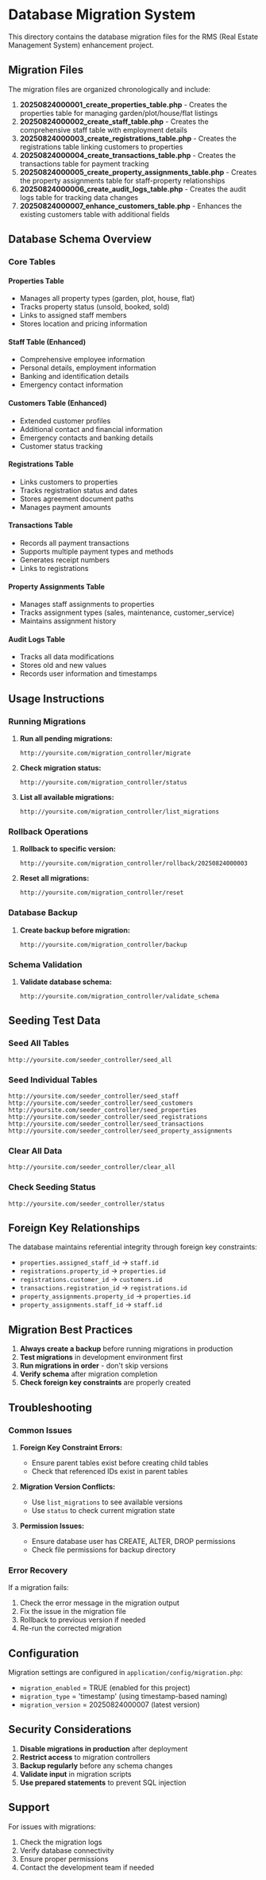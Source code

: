 # Database Migration System

This directory contains the database migration files for the RMS (Real Estate Management System) enhancement project.

## Migration Files

The migration files are organized chronologically and include:

1. **20250824000001_create_properties_table.php** - Creates the properties table for managing garden/plot/house/flat listings
2. **20250824000002_create_staff_table.php** - Creates the comprehensive staff table with employment details
3. **20250824000003_create_registrations_table.php** - Creates the registrations table linking customers to properties
4. **20250824000004_create_transactions_table.php** - Creates the transactions table for payment tracking
5. **20250824000005_create_property_assignments_table.php** - Creates the property assignments table for staff-property relationships
6. **20250824000006_create_audit_logs_table.php** - Creates the audit logs table for tracking data changes
7. **20250824000007_enhance_customers_table.php** - Enhances the existing customers table with additional fields

## Database Schema Overview

### Core Tables

#### Properties Table
- Manages all property types (garden, plot, house, flat)
- Tracks property status (unsold, booked, sold)
- Links to assigned staff members
- Stores location and pricing information

#### Staff Table (Enhanced)
- Comprehensive employee information
- Personal details, employment information
- Banking and identification details
- Emergency contact information

#### Customers Table (Enhanced)
- Extended customer profiles
- Additional contact and financial information
- Emergency contacts and banking details
- Customer status tracking

#### Registrations Table
- Links customers to properties
- Tracks registration status and dates
- Stores agreement document paths
- Manages payment amounts

#### Transactions Table
- Records all payment transactions
- Supports multiple payment types and methods
- Generates receipt numbers
- Links to registrations

#### Property Assignments Table
- Manages staff assignments to properties
- Tracks assignment types (sales, maintenance, customer_service)
- Maintains assignment history

#### Audit Logs Table
- Tracks all data modifications
- Stores old and new values
- Records user information and timestamps

## Usage Instructions

### Running Migrations

1. **Run all pending migrations:**
   ```
   http://yoursite.com/migration_controller/migrate
   ```

2. **Check migration status:**
   ```
   http://yoursite.com/migration_controller/status
   ```

3. **List all available migrations:**
   ```
   http://yoursite.com/migration_controller/list_migrations
   ```

### Rollback Operations

1. **Rollback to specific version:**
   ```
   http://yoursite.com/migration_controller/rollback/20250824000003
   ```

2. **Reset all migrations:**
   ```
   http://yoursite.com/migration_controller/reset
   ```

### Database Backup

1. **Create backup before migration:**
   ```
   http://yoursite.com/migration_controller/backup
   ```

### Schema Validation

1. **Validate database schema:**
   ```
   http://yoursite.com/migration_controller/validate_schema
   ```

## Seeding Test Data

### Seed All Tables
```
http://yoursite.com/seeder_controller/seed_all
```

### Seed Individual Tables
```
http://yoursite.com/seeder_controller/seed_staff
http://yoursite.com/seeder_controller/seed_customers
http://yoursite.com/seeder_controller/seed_properties
http://yoursite.com/seeder_controller/seed_registrations
http://yoursite.com/seeder_controller/seed_transactions
http://yoursite.com/seeder_controller/seed_property_assignments
```

### Clear All Data
```
http://yoursite.com/seeder_controller/clear_all
```

### Check Seeding Status
```
http://yoursite.com/seeder_controller/status
```

## Foreign Key Relationships

The database maintains referential integrity through foreign key constraints:

- `properties.assigned_staff_id` → `staff.id`
- `registrations.property_id` → `properties.id`
- `registrations.customer_id` → `customers.id`
- `transactions.registration_id` → `registrations.id`
- `property_assignments.property_id` → `properties.id`
- `property_assignments.staff_id` → `staff.id`

## Migration Best Practices

1. **Always create a backup** before running migrations in production
2. **Test migrations** in development environment first
3. **Run migrations in order** - don't skip versions
4. **Verify schema** after migration completion
5. **Check foreign key constraints** are properly created

## Troubleshooting

### Common Issues

1. **Foreign Key Constraint Errors:**
   - Ensure parent tables exist before creating child tables
   - Check that referenced IDs exist in parent tables

2. **Migration Version Conflicts:**
   - Use `list_migrations` to see available versions
   - Use `status` to check current migration state

3. **Permission Issues:**
   - Ensure database user has CREATE, ALTER, DROP permissions
   - Check file permissions for backup directory

### Error Recovery

If a migration fails:

1. Check the error message in the migration output
2. Fix the issue in the migration file
3. Rollback to previous version if needed
4. Re-run the corrected migration

## Configuration

Migration settings are configured in `application/config/migration.php`:

- `migration_enabled` = TRUE (enabled for this project)
- `migration_type` = 'timestamp' (using timestamp-based naming)
- `migration_version` = 20250824000007 (latest version)

## Security Considerations

1. **Disable migrations in production** after deployment
2. **Restrict access** to migration controllers
3. **Backup regularly** before any schema changes
4. **Validate input** in migration scripts
5. **Use prepared statements** to prevent SQL injection

## Support

For issues with migrations:
1. Check the migration logs
2. Verify database connectivity
3. Ensure proper permissions
4. Contact the development team if needed